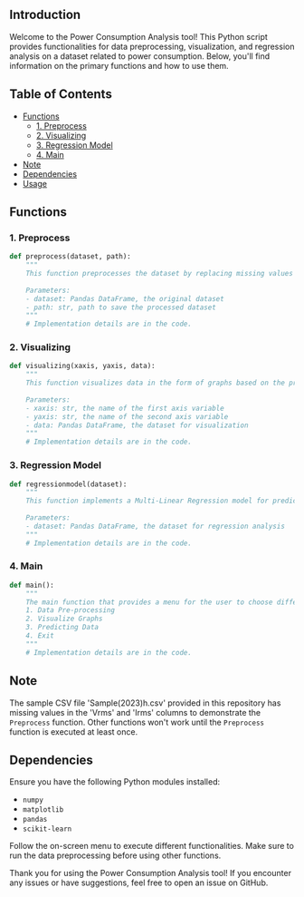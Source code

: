

## Introduction
Welcome to the Power Consumption Analysis tool! This Python script provides functionalities for data preprocessing, visualization, and regression analysis on a dataset related to power consumption. Below, you'll find information on the primary functions and how to use them.

## Table of Contents
- [Functions](#functions)
    - [1. Preprocess](#1-preprocess)
    - [2. Visualizing](#2-visualizing)
    - [3. Regression Model](#3-regression-model)
    - [4. Main](#4-main)
- [Note](#note)
- [Dependencies](#dependencies)
- [Usage](#usage)

## Functions

### 1. Preprocess
```python
def preprocess(dataset, path):
    """
    This function preprocesses the dataset by replacing missing values with the mean of the column.
    
    Parameters:
    - dataset: Pandas DataFrame, the original dataset
    - path: str, path to save the processed dataset
    """
    # Implementation details are in the code.
```

### 2. Visualizing
```python
def visualizing(xaxis, yaxis, data):
    """
    This function visualizes data in the form of graphs based on the provided column names.
    
    Parameters:
    - xaxis: str, the name of the first axis variable
    - yaxis: str, the name of the second axis variable
    - data: Pandas DataFrame, the dataset for visualization
    """
    # Implementation details are in the code.
```

### 3. Regression Model
```python
def regressionmodel(dataset):
    """
    This function implements a Multi-Linear Regression model for predicting Active Power based on existing data.
    
    Parameters:
    - dataset: Pandas DataFrame, the dataset for regression analysis
    """
    # Implementation details are in the code.
```

### 4. Main
```python
def main():
    """
    The main function that provides a menu for the user to choose different actions:
    1. Data Pre-processing
    2. Visualize Graphs
    3. Predicting Data
    4. Exit
    """
    # Implementation details are in the code.
```

## Note
The sample CSV file 'Sample(2023)h.csv' provided in this repository has missing values in the 'Vrms' and 'Irms' columns to demonstrate the `Preprocess` function. Other functions won't work until the `Preprocess` function is executed at least once.

## Dependencies
Ensure you have the following Python modules installed:
- `numpy`
- `matplotlib`
- `pandas`
- `scikit-learn`


Follow the on-screen menu to execute different functionalities. Make sure to run the data preprocessing before using other functions.

Thank you for using the Power Consumption Analysis tool! If you encounter any issues or have suggestions, feel free to open an issue on GitHub.

